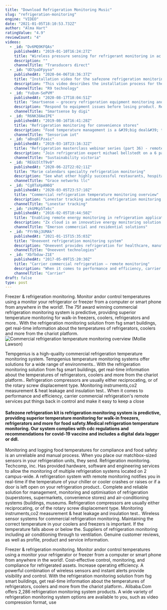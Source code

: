 ```yaml
---
title: "Download Refrigeration Monitoring Music"
slug: "refrigeration-monitoring"
engine: "VIDEO"
date: "2021-01-05T18:10:53.732Z"
author: "Alma Hart"
ratingValue: "4.9"
reviewCount: "4"
videos:
  - _id: "Dv6MQ9KFQAs"
    publishedAt: "2019-01-10T16:24:27Z"
    title: "Wireless pressure sensing for refrigerant monitoring in ac &amp;amp; refrigeration systems"
    description: ""
    channelTitle: "Transducers direct"
  - _id: "UD7paDFpyso"
    publishedAt: "2020-04-06T18:36:37Z"
    title: "Installation video for the safezone refrigeration monitoring system"
    description: "This video describes the installation process for the safezone refrigeration monitoring system. Please visit for more"
    channelTitle: "R9 technology"
  - _id: "YuQum-SePVM"
    publishedAt: "2020-08-17T18:04:51Z"
    title: "Smartsense — grocery refrigeration equipment monitoring and advance analytics."
    description: "Respond to equipment issues before losing product. Reduce unnecessary service calls and avoid service disruptions. Remote temperature monitoring"
    channelTitle: "Smartsense by digi"
  - _id: "R6NK38AeIPE"
    publishedAt: "2019-08-16T16:41:28Z"
    title: "Refrigeration monitoring for convenience stores"
    description: "Food temperature management is a &#39;big deal&#39; to the village trader c-store because their customers rely on them for fresh food every day. Sensorium&#39;s"
    channelTitle: "Sensorium iot"
  - _id: "aBnq8lPzaic"
    publishedAt: "2019-03-18T23:16:32Z"
    title: "Refrigeration masterclass webinar series (part 36) - remote monitoring and benchmarking"
    description: "Join refrigeration expert michael bellstedt on a 6 part webinar series that will help you understand your industrial refrigeration systems. Part 3 will focus on"
    channelTitle: "Sustainability victoria"
  - _id: "REGU3ltT9v0"
    publishedAt: "2020-06-22T22:02:11Z"
    title: "Marie calendars specialty refrigeration monitoring"
    description: "See what other highly successful restaurants, hospitals, schools and other facilities should be doing with their refrigeration monitoring tasks."
    channelTitle: "Grace networks llc"
  - _id: "Cg8TaXpAN6Q"
    publishedAt: "2020-03-05T23:57:10Z"
    title: "Commercial refrigeration temperature monitoring overview"
    description: "Lonestar tracking automates refrigeration monitoring for the food service industry, delivering substantial time and money savings. Our solution solves unique"
    channelTitle: "Lonestar tracking"
  - _id: "zkGMKp5Tx6c"
    publishedAt: "2016-02-05T10:44:50Z"
    title: "Enabling remote energy monitoring in refrigeration applications"
    description: "Zx cloud is an innovative energy monitoring solution of emerson climate technologies for refrigeration condensing unit applications. It provides real-time"
    channelTitle: "Emerson commercial and residential solutions"
  - _id: "FYrNkj3UMAk"
    publishedAt: "2021-01-15T15:35:03Z"
    title: "Oneevent refrigeration monitoring system"
    description: "Oneevent provides refrigeration for healthcare, manufacturing and food service. Monitor vaccine, drug, and food product storage temperatures with internet of"
    channelTitle: "Oneevent technologies"
  - _id: "Xbfbduw-Z1E"
    publishedAt: "2017-05-09T15:20:30Z"
    title: "Carrier commercial refrigeration – remote monitoring"
    description: "When it comes to performance and efficiency, carrier commercial refrigeration&#39;s remote services put things back in control and make it easy to keep a close eye"
    channelTitle: "Carrier"
draft: false
type: post
---
```


Freezer &amp; refrigeration monitoring. Monitor andor control temperatures using a monitor your refrigerator or freezer from a computer or smart phone from anywhere in the world!. The 75f award winning commercial refrigeration monitoring system is predictive, providing superior temperature monitoring for walk-in freezers, coolers, refrigerators and more.. With the refrigeration monitoring solution from fsg smart buildings, get real-time information about the temperatures of refrigerators, coolers and more from the chariot platform.
![Commercial refrigeration temperature monitoring overview (Mollie Lawson)](https://i.ytimg.com/vi/Cg8TaXpAN6Q/hqdefault.jpg "Commercial refrigeration temperature monitoring overview (Jean Grant)")

Tempgenius is a high-quality commercial refrigeration temperature monitoring system. Tempgenius temperature monitoring systems offer solutions for a wide range of environments.. With the refrigeration monitoring solution from fsg smart buildings, get real-time information about the temperatures of refrigerators, coolers and more from the chariot platform.. Refrigeration compressors are usually either reciprocating, or of the rotary screw displacement type. Monitoring instruments,co2 measurement &amp; heat leakage and insulation test.. When it comes to performance and efficiency, carrier commercial refrigeration&#39;s remote services put things back in control and make it easy to keep a close
<!--inArticleAds-->

<!--galleryOne-->

#### Safezone refrigeration kit is refrigeration monitoring system is predictive, providing superior temperature monitoring for walk-in freezers, refrigerators and more for food safety.Medical refrigeration temperature monitoring. Our system complies with cdc regulations and recommendations for covid-19 vaccine and includes a digital data logger or ddl.
<!--inArticleAds-->

<!--galleryTwo-->

Monitoring and logging food temperatures for compliance and food safety is an unreliable and manual process. When you place our matchbox-sized sensors in your refrigeration units, they send. Refrigeration monitoring. Techcomp, inc. Has provided hardware, software and engineering services to allow the monitoring of multiple refrigeration systems located on 2 campus-wide. A refrigeration system with remote monitoring notifies you in real-time if the temperature of your chiller or cooler crashes or raises or if a door is left open on your refrigeration product.. Complete and reliable solution for management, monitoring and optimisation of refrigeration (superstores, supermarkets, convenience stores) and air-conditioning systems (buildings, museums. Refrigeration compressors are usually either reciprocating, or of the rotary screw displacement type. Monitoring instruments,co2 measurement &amp; heat leakage and insulation test.. Wireless sensor systems for commercial refrigeration monitoring. Maintaining the correct temperature in your coolers and freezers is important. If the temperature falls above or below the. Suppliers of refrigeration monitoring including air conditioning through to ventilation. Genuine customer reviews, as well as profile, product and service information.
<!--galleryThree-->

Freezer &amp; refrigeration monitoring. Monitor andor control temperatures using a monitor your refrigerator or freezer from a computer or smart phone from anywhere in the world!. Cost-effective control, monitoring, and compliance for refrigerated assets. Increase operating efficiency. A powerful combination of wireless sensors and instant alerts provide visibility and control. With the refrigeration monitoring solution from fsg smart buildings, get real-time information about the temperatures of refrigerators, coolers and more from the chariot platform.. Alibaba.Com offers 2,286 refrigeration monitoring system products. A wide variety of refrigeration monitoring system options are available to you, such as video compression format, use